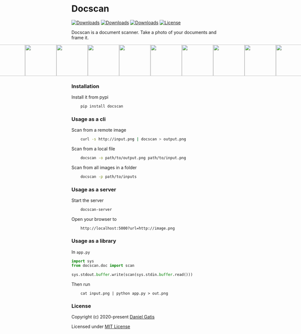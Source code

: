 # Docscan

[![Downloads](https://pepy.tech/badge/docscan)](https://pepy.tech/project/docscan)
[![Downloads](https://pepy.tech/badge/docscan/month)](https://pepy.tech/project/docscan/month)
[![Downloads](https://pepy.tech/badge/docscan/week)](https://pepy.tech/project/docscan/week)
[![License](https://img.shields.io/badge/License-MIT-blue.svg)](https://img.shields.io/badge/License-MIT-blue.svg)


Docscan is a document scanner. Take a photo of your documents and frame it.

<p style="display: flex;align-items: center;justify-content: center;">
  <img src="https://raw.githubusercontent.com/danielgatis/docscan/master/examples/doc-1.jpg" width="100" />
  <img src="https://raw.githubusercontent.com/danielgatis/docscan/master/examples/doc-1.out.png" width="100" />
  <img src="https://raw.githubusercontent.com/danielgatis/docscan/master/examples/doc-2.png" width="100" />
  <img src="https://raw.githubusercontent.com/danielgatis/docscan/master/examples/doc-2.out.png" width="100" />
  <img src="https://raw.githubusercontent.com/danielgatis/docscan/master/examples/doc-3.jpg" width="100" />
  <img src="https://raw.githubusercontent.com/danielgatis/docscan/master/examples/doc-3.out.png" width="100" />
  <img src="https://raw.githubusercontent.com/danielgatis/docscan/master/examples/doc-4.jpg" width="100" />
  <img src="https://raw.githubusercontent.com/danielgatis/docscan/master/examples/doc-4.out.png" width="100" />
  <img src="https://raw.githubusercontent.com/danielgatis/docscan/master/examples/doc-5.jpg" width="100" />
  <img src="https://raw.githubusercontent.com/danielgatis/docscan/master/examples/doc-5.out.png" width="100" />
  <img src="https://raw.githubusercontent.com/danielgatis/docscan/master/examples/doc-6.jpg" width="100" />
  <img src="https://raw.githubusercontent.com/danielgatis/docscan/master/examples/doc-6.out.png" width="100" />
  <img src="https://raw.githubusercontent.com/danielgatis/docscan/master/examples/doc-7.jpg" width="100" />
  <img src="https://raw.githubusercontent.com/danielgatis/docscan/master/examples/doc-7.out.png" width="100" />
  <img src="https://raw.githubusercontent.com/danielgatis/docscan/master/examples/doc-8.jpg" width="100" />
  <img src="https://raw.githubusercontent.com/danielgatis/docscan/master/examples/doc-8.out.png" width="100" />
</p>


### Installation

Install it from pypi

```bash
    pip install docscan
```

### Usage as a cli

Scan from a remote image
```bash
    curl -s http://input.png | docscan > output.png
```

Scan from a local file
```bash
    docscan -o path/to/output.png path/to/input.png
```

Scan from all images in a folder
```bash
    docscan -p path/to/inputs
```

### Usage as a server

Start the server
```bash
    docscan-server
```

Open your browser to
```
    http://localhost:5000?url=http://image.png
```

### Usage as a library

In `app.py`

```python
import sys
from docscan.doc import scan

sys.stdout.buffer.write(scan(sys.stdin.buffer.read()))

```

Then run
```
    cat input.png | python app.py > out.png
```

### License

Copyright (c) 2020-present [Daniel Gatis](https://github.com/danielgatis)

Licensed under [MIT License](./LICENSE.txt)
